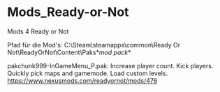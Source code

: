 # Mods_Ready-or-Not
Mods 4 Ready or Not

Pfad für die Mod's: C:\Steam\steamapps\common\Ready Or Not\ReadyOrNot\Content\Paks\**mod pack**

pakchunk999-InGameMenu_P.pak:
Increase player count. Kick players. Quickly pick maps and gamemode. Load custom levels.
https://www.nexusmods.com/readyornot/mods/476
